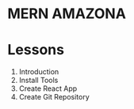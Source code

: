 # MERN AMAZONA

# Lessons

1. Introduction
2. Install Tools
3. Create React App
4. Create Git Repository
